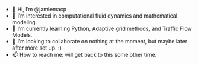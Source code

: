 - 👋 Hi, I’m @jamiemacp
- 👀 I’m interested in computational fluid dynamics and mathematical modeling.
- 🌱 I’m currently learning Python, Adaptive grid methods, and Traffic Flow Models.
- 💞️ I’m looking to collaborate on nothing at the moment, but maybe later after more set up. :)
- 📫 How to reach me: will get back to this some other time.

<!---
jamiemacp/jamiemacp is a ✨ special ✨ repository because its `README.md` (this file) appears on your GitHub profile.
You can click the Preview link to take a look at your changes.
--->

